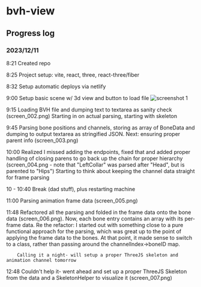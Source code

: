 # bvh-view

## Progress log

### 2023/12/11
8:21    Created repo

8:25    Project setup: vite, react, three, react-three/fiber

8:32    Setup automatic deploys via netlify 

9:00    Setup basic scene w/ 3d view and button to load file ![screenshot 1]('https://github.com/aherbez/bvh-view/blob/main/screenshots/screen_001.png')

9:15    Loading BVH file and dumping text to textarea as sanity check (screen_002.png)
        Starting in on actual parsing, starting with skeleton

9:45    Parsing bone positions and channels, storing as array of BoneData and dumping to
        output textarea as stringified JSON. Next: ensuring proper parent info (screen_003.png)

10:00   Realized I missed adding the endpoints, fixed that and added proper handling of 
        closing parens to go back up the chain for proper hierarchy (screen_004.png - note that
        "LeftCollar" was parsed after "Head", but is parented to "Hips")
        Starting to think about keeping the channel data straight for frame parsing

10 - 10:40  Break (dad stuff), plus restarting machine

11:00   Parsing animation frame data (screen_005.png)

11:48   Refactored all the parsing and folded in the frame data onto the bone data
        (screen_006.png). Now, each bone entry contains an array with its per-frame data. 
        Re the refactor: I started out with something close to a pure functional approach for the parsing, which was great up to the point of applying
        the frame data to the bones. At that point, it made sense to switch to a
        class, rather than passing around the channelIndex->boneID map.

        Calling it a night- will setup a proper ThreeJS skeleton and animation channel tomorrow

12:48   Couldn't help it- went ahead and set up a proper ThreeJS Skeleton from the data
        and a SkeletonHelper to visualize it (screen_007.png)